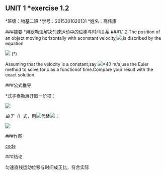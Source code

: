 
## UNIT 1 *exercise 1.2
*班级：物基二班
*学号：2015301020131
*姓名：高伟康

###摘要
*用欧勒法解决匀速运动中的位移与时间关系
###1.1.2
 The position of an object moving horizontally with aconstant velocity,<img src="http://latex.codecogs.com/gif.latex?\nu">,is discribed by the equation
 
 <img src="http://latex.codecogs.com/gif.latex?\frac{dx}{dt} = \nu"> (*)
 
 Assuming that the velocity is a constant,say <img src="http://latex.codecogs.com/gif.latex?\nu">=40 m/s,use the Euler method to solve for x as a functionof time.Compare your result with the exact solution.
 
 
 ###公式推导
 
 *式子泰勒展开取一阶项：
 
 <img src="http://latex.codecogs.com/gif.latex?x(t+\Delta t) = x(t)+\frac{dx}{dt}\Delta t">
 
 *由于（*）式，用<img src="http://latex.codecogs.com/gif.latex?\nu">代替<img src="http://latex.codecogs.com/gif.latex?\frac{dx}{dt}">：
 
 <img src="http://latex.codecogs.com/gif.latex?x(t+\Delta t) = x(t)+\nu \Delta t">
 
 ###作图
 
 [code](./untitle6.py)
 [](./JUL8DFG19R{7GS@W9~IJ8OE.png)
 
 ###结论
 
 匀速直线运动位移与时间成正比，符合实际
 
